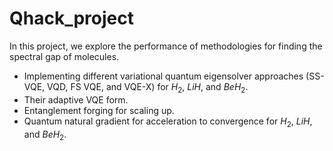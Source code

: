 # Qhack_project
In this project, we explore the performance of methodologies for finding the spectral gap of molecules.
* Implementing different variational quantum eigensolver approaches (SS-VQE, VQD, FS VQE, and VQE-X) for $H_2$, $LiH$, and $BeH_2$.
* Their adaptive VQE form.
* Entanglement forging for scaling up.
* Quantum natural gradient for acceleration to convergence for $H_2$, $LiH$, and $BeH_2$.
